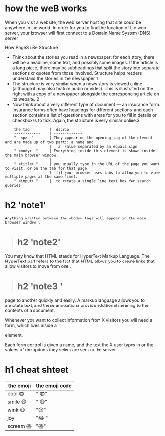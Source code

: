 # how the weB works

> 
  When you visit a website, the web server hosting that site could be anywhere in the world. In order for you to find the location of the web server, your browser will first connect to a Domain Name System (DNS) server


>
  How PageS uSe Structure 
  * Think about the stories you read in a newspaper: for each story, there will be a headline, some text, and possibly some images. If the  article is a long piece, there may be subheadings that split the story into separate sections or quotes from those involved. Structure helps readers understand the stories in the newspaper 1
   * The structure is very similar when a news story is viewed online (although it may also feature audio or video). This is illustrated on the right with a copy of a newspaper alongside the corresponding article on its website. 2
   * Now think about a very different type of document — an insurance form. Insurance forms often have headings for different sections, and each section contains a list of questions with areas for you to fill in details or checkboxes to tick. Again, the structure is very similar online.3

>



        the tag         |  dscrip
        ------------    | -------------
        "  <p>  "       | They appear on the opening tag of the element and are made up of two parts: a name and 
                        |   a  value separated by an equals sign 
        " <body>  "     | Everything inside this element is shown inside the main browser window.      
                        |
        " <title> "     | you usually type in the URL of the page you want to visit, or on the tab for that page 
                        |  (if your browser uses tabs to allow you to view multiple pages at the same time).
        " <input> "     |  to create a single line text box for search queries
    




> 

   # h2 'note1'

    Anything written between the <body> tags will appear in the main browser window .

> # h2 'note2'

You may know that HTML stands for HyperText Markup Language. The HyperText part refers to the fact that HTML allows you to create links that allow visitors to move from one .

> # h2 'note3 '

 page to another quickly and easily. A markup language allows you to annotate text, and these annotations provide additional meaning to the contents of a document. 

> 
  Whenever you want to collect information from  X visitors you will need a form, which lives inside a <form> element.

Each form control is given a name, and the text the  X user types in or the values of the options they select are sent to the server.

>
# h1  cheat shteet 
 the emoji                        |    the emoji code 
 ---------                        |     ----------
 cool          :sunglasses:       |    " :sunglasses:"
 smile         :smile:            |    " :smile:"
 wink          :wink:             |    ":wink:"
 joy                              |    ":joy: "
 scream        :scream:           |    ":scream:"
